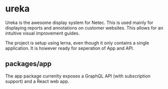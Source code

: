# ureka

Ureka is the awesome display system for Netec. This is used mainly for displaying reports and 
annotations on customer websites. This allows for an intuitive visual improvement guides.

The project is setup using lerna, even though it only contains a single application. It is
however ready for seperation of App and API.

## packages/app

The app package currenlty exposes a GraphQL API (with subscription support) and a React web app.

